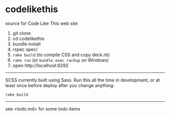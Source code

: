 codelikethis
============

source for Code Like This web site

1. git clone
2. cd codelikethis
3. bundle install
4. rspec spec/
5. `rake build` (to compile CSS and copy deck.rb)
6. `rake run` (or `bundle exec rackup` on Windows)
7. open http://localhost:9292

---

SCSS currently built using Sass. Run this all the time in development, or at least once before deploy after you change anything:

    rake build

---

see <todo.md> for some todo items
